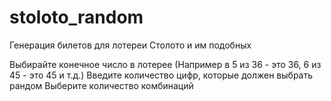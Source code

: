 # stoloto_random
Генерация билетов для лотереи Столото и им подобных

Выбирайте конечное число в лотерее (Например в 5 из 36 - это 36, 6 из 45 - это 45 и т.д.)
Введите количество цифр, которые должен выбрать рандом
Выберите количество комбинаций
